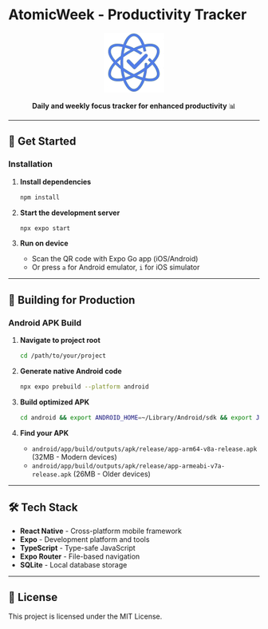 # AtomicWeek - Productivity Tracker

<div align="center">
  <img src="assets/images/icon.png" alt="AtomicWeek App Icon" width="120" height="120">
  
  **Daily and weekly focus tracker for enhanced productivity** 📊
</div>

---

## 🚀 Get Started

### Installation

1. **Install dependencies**

   ```bash
   npm install
   ```

2. **Start the development server**

   ```bash
   npx expo start
   ```

3. **Run on device**
   - Scan the QR code with Expo Go app (iOS/Android)
   - Or press `a` for Android emulator, `i` for iOS simulator

---

## 📱 Building for Production

### Android APK Build

1. **Navigate to project root**

   ```bash
   cd /path/to/your/project
   ```

2. **Generate native Android code**

   ```bash
   npx expo prebuild --platform android
   ```

3. **Build optimized APK**

   ```bash
   cd android && export ANDROID_HOME=~/Library/Android/sdk && export JAVA_HOME=/opt/homebrew/opt/openjdk@17/libexec/openjdk.jdk/Contents/Home && ./gradlew assembleRelease
   ```

4. **Find your APK**
   - `android/app/build/outputs/apk/release/app-arm64-v8a-release.apk` (32MB - Modern devices)
   - `android/app/build/outputs/apk/release/app-armeabi-v7a-release.apk` (26MB - Older devices)

---

## 🛠️ Tech Stack

- **React Native** - Cross-platform mobile framework
- **Expo** - Development platform and tools
- **TypeScript** - Type-safe JavaScript
- **Expo Router** - File-based navigation
- **SQLite** - Local database storage

---

## 📄 License

This project is licensed under the MIT License.
